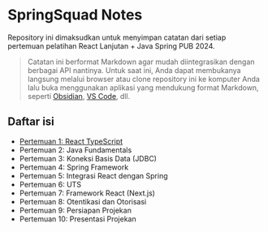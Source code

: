 # SpringSquad Notes

Repository ini dimaksudkan untuk menyimpan catatan dari setiap pertemuan pelatihan React Lanjutan + Java Spring PUB 2024.

> Catatan ini berformat Markdown agar mudah diintegrasikan dengan berbagai API nantinya. Untuk saat ini, Anda dapat membukanya langsung melalui browser atau clone repository ini ke komputer Anda lalu buka menggunakan aplikasi yang mendukung format Markdown, seperti [Obsidian](https://obsidian.md/), [VS Code](https://code.visualstudio.com/), dll.
## Daftar isi

- [Pertemuan 1: React TypeScript](week-1.md)
- Pertemuan 2: Java Fundamentals
- Pertemuan 3: Koneksi Basis Data (JDBC)
- Pertemuan 4: Spring Framework
- Pertemuan 5: Integrasi React dengan Spring
- Pertemuan 6: UTS
- Pertemuan 7: Framework React (Next.js)
- Pertemuan 8: Otentikasi dan Otorisasi
- Pertemuan 9: Persiapan Projekan
- Pertemuan 10: Presentasi Projekan